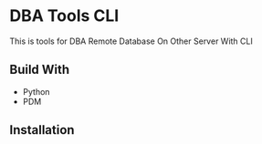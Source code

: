 # DBA Tools CLI

This is tools for DBA Remote Database On Other Server With CLI

## Build With

- Python
- PDM

## Installation

